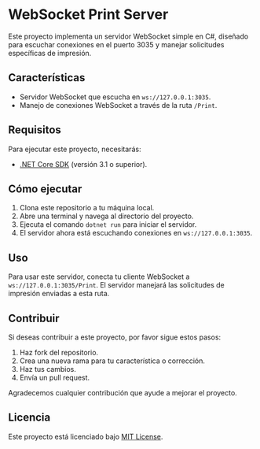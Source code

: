 # WebSocket Print Server

Este proyecto implementa un servidor WebSocket simple en C#, diseñado para escuchar conexiones en el puerto 3035 y manejar solicitudes específicas de impresión.

## Características

- Servidor WebSocket que escucha en `ws://127.0.0.1:3035`.
- Manejo de conexiones WebSocket a través de la ruta `/Print`.

## Requisitos

Para ejecutar este proyecto, necesitarás:

- [.NET Core SDK](https://dotnet.microsoft.com/download) (versión 3.1 o superior).

## Cómo ejecutar

1. Clona este repositorio a tu máquina local.
2. Abre una terminal y navega al directorio del proyecto.
3. Ejecuta el comando `dotnet run` para iniciar el servidor.
4. El servidor ahora está escuchando conexiones en `ws://127.0.0.1:3035`.

## Uso

Para usar este servidor, conecta tu cliente WebSocket a `ws://127.0.0.1:3035/Print`. El servidor manejará las solicitudes de impresión enviadas a esta ruta.

## Contribuir

Si deseas contribuir a este proyecto, por favor sigue estos pasos:

1. Haz fork del repositorio.
2. Crea una nueva rama para tu característica o corrección.
3. Haz tus cambios.
4. Envía un pull request.

Agradecemos cualquier contribución que ayude a mejorar el proyecto.

## Licencia

Este proyecto está licenciado bajo [MIT License](LICENSE).